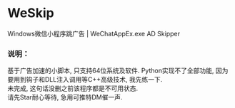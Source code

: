 # WeSkip
Windows微信小程序跳广告 | WeChatAppEx.exe AD Skipper
### 说明：
基于广告加速的小脚本, 只支持64位系统及软件.
Python实现不了全部功能, 因为要用到钩子和DLL注入调用等C++高级技术, 我先练一下.  
未完成, 这句话没删之前该程序都是不可用状态.  
请先Star耐心等待, 急用可推特DM催一声.  
